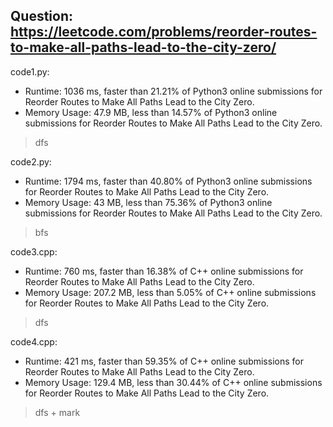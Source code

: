 ## Question: https://leetcode.com/problems/reorder-routes-to-make-all-paths-lead-to-the-city-zero/

code1.py:
* Runtime: 1036 ms, faster than 21.21% of Python3 online submissions for Reorder Routes to Make All Paths Lead to the City Zero.
* Memory Usage: 47.9 MB, less than 14.57% of Python3 online submissions for Reorder Routes to Make All Paths Lead to the City Zero.
> dfs

code2.py:
* Runtime: 1794 ms, faster than 40.80% of Python3 online submissions for Reorder Routes to Make All Paths Lead to the City Zero.
* Memory Usage: 43 MB, less than 75.36% of Python3 online submissions for Reorder Routes to Make All Paths Lead to the City Zero.
> bfs

code3.cpp:
* Runtime: 760 ms, faster than 16.38% of C++ online submissions for Reorder Routes to Make All Paths Lead to the City Zero.
* Memory Usage: 207.2 MB, less than 5.05% of C++ online submissions for Reorder Routes to Make All Paths Lead to the City Zero.
> dfs

code4.cpp:
* Runtime: 421 ms, faster than 59.35% of C++ online submissions for Reorder Routes to Make All Paths Lead to the City Zero.
* Memory Usage: 129.4 MB, less than 30.44% of C++ online submissions for Reorder Routes to Make All Paths Lead to the City Zero.
> dfs + mark